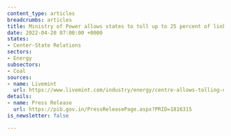 ```yaml
---
content_type: articles
breadcrumbs: articles
title: Ministry of Power allows states to toll up to 25 percent of linkage coal
date: 2022-04-20 07:00:00 +0000
states:
- Center-State Relations
sectors:
- Energy
subsectors:
- Coal
sources:
- name: Livemint
  url: https://www.livemint.com/industry/energy/centre-allows-tolling-of-up-to-25-of-linkage-coal-to-curb-power-shortage-11649857292596.html
details:
- name: Press Release
  url: https://pib.gov.in/PressReleasePage.aspx?PRID=1816315
is_newsletter: false

---
```

